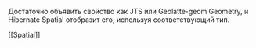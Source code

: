 Достаточно объявить свойство как JTS или Geolatte-geom Geometry, и Hibernate Spatial отобразит его, используя соответствующий тип.

[[Spatial]]